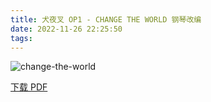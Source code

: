 ```yaml
---
title: 犬夜叉 OP1 - CHANGE THE WORLD 钢琴改编
date: 2022-11-26 22:25:50
tags:
---
```


![change-the-world](https://cdn.jsdelivr.net/gh/AnotiaWang/animenz@source/img/change-the-world.png)

[下载 PDF](https://cdn.jsdelivr.net/gh/AnotiaWang/animenz@source/sheets/change-the-world.pdf)
